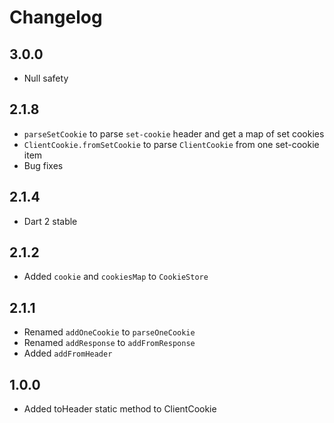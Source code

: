 # Changelog

## 3.0.0

+ Null safety

## 2.1.8

+ `parseSetCookie` to parse `set-cookie` header and get a map of set cookies
+ `ClientCookie.fromSetCookie` to parse `ClientCookie` from one set-cookie item
+ Bug fixes

## 2.1.4

+ Dart 2 stable

## 2.1.2

+ Added `cookie` and `cookiesMap` to `CookieStore`

## 2.1.1

+ Renamed `addOneCookie` to `parseOneCookie`
+ Renamed `addResponse` to `addFromResponse`
+ Added `addFromHeader`

## 1.0.0

+ Added toHeader static method to ClientCookie